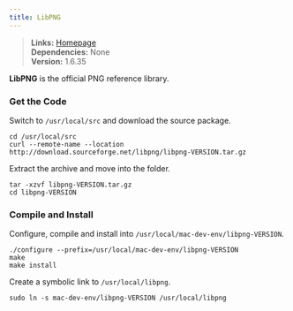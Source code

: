 ```yaml
---
title: LibPNG
---
```


> **Links:** [Homepage](http://www.libpng.org/pub/png/libpng.html)  
> **Dependencies:** None  
> **Version:** <span data-version>1.6.35</span>

**LibPNG** is the official PNG reference library.


### Get the Code

Switch to `/usr/local/src` and download the source package.

	cd /usr/local/src
	curl --remote-name --location http://download.sourceforge.net/libpng/libpng-VERSION.tar.gz

Extract the archive and move into the folder.

	tar -xzvf libpng-VERSION.tar.gz
	cd libpng-VERSION


### Compile and Install

Configure, compile and install into `/usr/local/mac-dev-env/libpng-VERSION`.

	./configure --prefix=/usr/local/mac-dev-env/libpng-VERSION
	make
	make install

Create a symbolic link to `/usr/local/libpng`.

	sudo ln -s mac-dev-env/libpng-VERSION /usr/local/libpng
